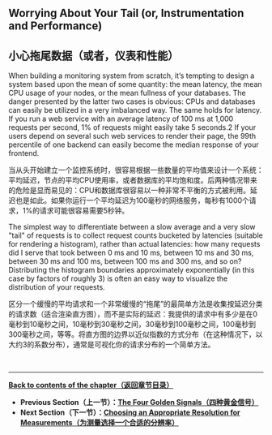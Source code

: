 ## **Worrying About Your Tail (or, Instrumentation and Performance)**

## **小心拖尾数据（或者，仪表和性能）**

When building a monitoring system from scratch, it’s tempting to design a system based upon the mean of some quantity: the mean latency, the mean CPU usage of your nodes, or the mean fullness of your databases. The danger presented by the latter two cases is obvious: CPUs and databases can easily be utilized in a very imbalanced way. The same holds for latency. If you run a web service with an average latency of 100 ms at 1,000 requests per second, 1% of requests might easily take 5 seconds.2 If your users depend on several such web services to render their page, the 99th percentile of one backend can easily become the median response of your frontend.

当从头开始建立一个监控系统时，很容易根据一些数量的平均值来设计一个系统：平均延迟，节点的平均CPU使用率，或者数据库的平均饱和度。后两种情况带来的危险是显而易见的：CPU和数据库很容易以一种非常不平衡的方式被利用。延迟也是如此。如果你运行一个平均延迟为100毫秒的网络服务，每秒有1000个请求，1%的请求可能很容易需要5秒钟。

The simplest way to differentiate between a slow average and a very slow "tail" of requests is to collect request counts bucketed by latencies (suitable for rendering a histogram), rather than actual latencies: how many requests did I serve that took between 0 ms and 10 ms, between 10 ms and 30 ms, between 30 ms and 100 ms, between 100 ms and 300 ms, and so on? Distributing the histogram boundaries approximately exponentially (in this case by factors of roughly 3) is often an easy way to visualize the distribution of your requests.

区分一个缓慢的平均请求和一个非常缓慢的“拖尾”的最简单方法是收集按延迟分类的请求数（适合渲染直方图），而不是实际的延迟：我提供的请求中有多少是在0毫秒到10毫秒之间，10毫秒到30毫秒之间，30毫秒到100毫秒之间，100毫秒到300毫秒之间，等等。将直方图的边界以近似指数的方式分布（在这种情况下，以大约3的系数分布），通常是可视化你的请求分布的一个简单方法。

<br>

---

**[Back to contents of the chapter（返回章节目录）](monitoring_distributed_systems.md)**

* **Previous Section（上一节）：[The Four Golden Signals（四种黄金信号）](the_four_golden_signals.md)**
* **Next Section（下一节）：[Choosing an Appropriate Resolution for Measurements（为测量选择一个合适的分辨率）](choosing_an_appropriate_resolution_for_measurements.md)**
